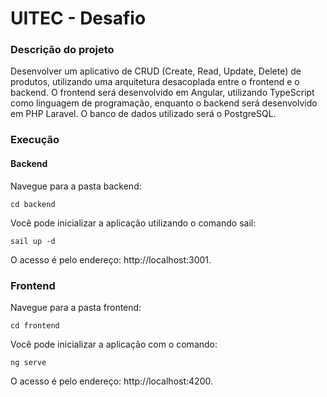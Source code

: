 # UITEC - Desafio

### Descrição do projeto

Desenvolver um aplicativo de CRUD (Create, Read, Update, Delete) de produtos, utilizando uma arquitetura desacoplada entre o frontend e o backend. O frontend será desenvolvido em Angular, utilizando TypeScript como linguagem de programação, enquanto o backend será desenvolvido em PHP Laravel. O banco de dados utilizado será o PostgreSQL.

### Execução

#### Backend

Navegue para a pasta backend:

`cd backend`

Você pode inicializar a aplicação utilizando o comando sail:

`sail up -d`

O acesso é pelo endereço: http://localhost:3001.

### Frontend

Navegue para a pasta frontend:

`cd frontend`

Você pode inicializar a aplicação com o comando:

`ng serve`

O acesso é pelo endereço: http://localhost:4200.